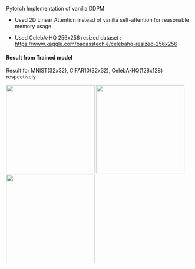 Pytorch Implementation of vanilla DDPM

* Used 2D Linear Attention instead of vanilla self-attention for reasonable memory usage

* Used CelebA-HQ 256x256 resized dataset : https://www.kaggle.com/badasstechie/celebahq-resized-256x256

#### Result from Trained model
Result for MNIST(32x32), CIFAR10(32x32), CelebA-HQ(128x128) respectively

<img src="https://user-images.githubusercontent.com/48702949/139891786-922270ea-a833-4760-8374-50e2599b4d34.jpg" width="240" height="240"/> <img src="https://user-images.githubusercontent.com/48702949/139892619-3f7986f9-202b-4a04-9ccd-20a379df9dbc.jpg" width="240" height="240"/> <img src="https://user-images.githubusercontent.com/48702949/139892655-55423eab-3304-41df-b680-b60958e0090a.jpg" width="240" height="240"/>
